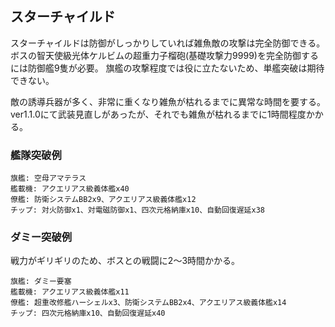 ## スターチャイルド

スターチャイルドは防御がしっかりしていれば雑魚敵の攻撃は完全防御できる。
ボスの智天使級光体ケルビムの超重力子榴砲(基礎攻撃力9999)を完全防御するには防御艦9隻が必要。
旗艦の攻撃程度では役に立たないため、単艦突破は期待できない。

敵の誘導兵器が多く、非常に重くなり雑魚が枯れるまでに異常な時間を要する。
ver1.1.0にて武装見直しがあったが、それでも雑魚が枯れるまでに1時間程度かかる。


### 艦隊突破例

```
旗艦: 空母アマテラス
艦載機: アクエリアス級義体艦x40
僚艦: 防衛システムBB2x9、アクエリアス級義体艦x12
チップ: 対火防御x1、対電磁防御x1、四次元格納庫x10、自動回復遅延x38
```

### ダミー突破例

戦力がギリギリのため、ボスとの戦闘に2～3時間かかる。

```
旗艦: ダミー要塞
艦載機: アクエリアス級義体艦x11
僚艦: 超重改修艦ハーシェルx3、防衛システムBB2x4、アクエリアス級義体艦x14
チップ: 四次元格納庫x10、自動回復遅延x40
```
